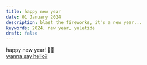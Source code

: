 ```yaml
---
title: happy new year
date: 01 January 2024
description: blast the fireworks, it's a new year...
keywords: 2024, new year, yuletide
draft: false
---
```


happy new year! 🎉🎈 <br>
[wanna say hello?](https://x.com/1cbyc)